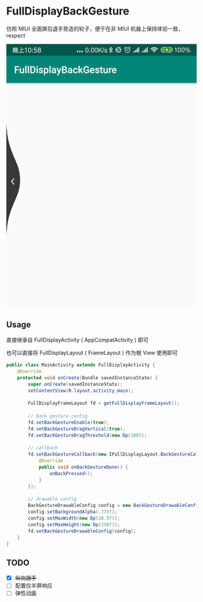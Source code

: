 # FullDisplayBackGesture

仿照 MIUI 全面屏后退手势造的轮子，便于在非 MIUI 机器上保持体验一致，respect

![](screenshot/screenshot.png)


## Usage

直接继承自 FullDisplayActivity ( AppCompatActivity ) 即可

也可以直接将 FullDisplayLayout ( FrameLayout ) 作为根 View 使用即可

```java
public class MainActivity extends FullDisplayActivity {
    @Override
    protected void onCreate(Bundle savedInstanceState) {
        super.onCreate(savedInstanceState);
        setContentView(R.layout.activity_main);

        FullDisplayFrameLayout fd = getFullDisplayFrameLayout();

        // back gesture config
        fd.setBackGestureEnable(true);
        fd.setBackGestureDragVertical(true);
        fd.setBackGestureDragThreshold(new Dp(100));

        // callback
        fd.setBackGestureCallback(new IFullDisplayLayout.BackGestureCallback() {
            @Override
            public void onBackGestureDone() {
                onBackPressed();
            }
        });

        // drawable config
        BackGestureDrawableConfig config = new BackGestureDrawableConfig();
        config.setBackgroundAlpha(.775f);
        config.setMaxWidth(new Dp(28.5f));
        config.setMaxHeight(new Dp(250f));
        fd.setBackGestureDrawableConfig(config);
    }
}
```

## TODO

- [x] ~~纵向跟手~~
- [ ] 配置仅半屏响应
- [ ] 弹性动画

